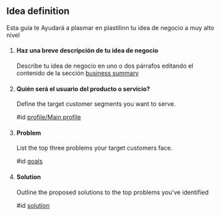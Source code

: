 ## Idea definition

Esta guía te Ayudará a plasmar en plastilinn tu idea de negocio a muy alto nivel

1. #### Haz una breve descripción de tu idea de negocio

    Describe tu idea de negocio en uno o dos párrafos editando el contenido de la sección [business summary](<#Business summary>)

2. #### Quién será el usuario del producto o servicio?

    Define the target customer segments you want to serve.

	#id [profile/Main profile](<#profile Main profile>)
    
3. #### Problem

	List the top three problems your target customers face.

	#id [goals](<#goals>)

4. #### Solution

	Outline the proposed solutions to the top problems you've identified
    
    #id [solution](<#solution>)